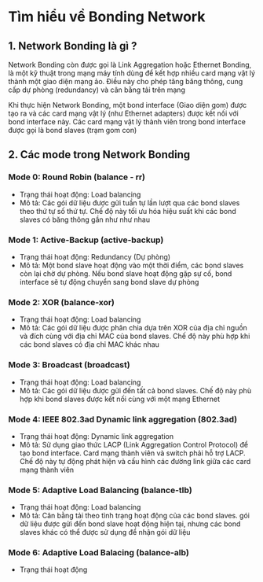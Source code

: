 # Tìm hiểu về Bonding Network

## 1. Network Bonding là gì ?

Network Bonding còn được gọi là Link Aggregation hoặc Ethernet Bonding, là một kỹ thuật trong mạng máy tính dùng để kết hợp nhiều card mạng vật lý thành một giao diện mạng ảo. Điều này cho phép tăng băng thông, cung cấp dự phòng (redundancy) và cân bằng tải trên mạng

Khi thực hiện Network Bonding, một bond interface (Giao diện gom) được tạo ra và các card mạng vật lý (như Ethernet adapters) được kết nối với bond interface này. Các card mạng vật lý thành viên trong bond interface được gọi là bond slaves (trạm gom con)
## 2. Các mode trong Network Bonding

### Mode 0: Round Robin (balance - rr)

- Trạng thái hoạt động: Load balancing
- Mô tả: Các gói dữ liệu được gửi tuần tự lần lượt qua các bond slaves theo thứ tự số thứ tự. Chế độ này tối ưu hóa hiệu suất khi các bond slaves có băng thông gần như như nhau

### Mode 1: Active-Backup (active-backup)

- Trạng thái hoạt động: Redundancy (Dự phòng)
- Mô tả: Một bond slave hoạt động vào một thời điểm, các bond slaves còn lại chờ dự phòng. Nếu bond slave hoạt động gặp sự cố, bond interface sẽ tự động chuyển sang bond slave dự phòng

### Mode 2: XOR (balance-xor)

- Trạng thái hoạt động: Load balancing
- Mô tả: Các gói dữ liệu được phân chia dựa trên XOR của địa chỉ nguồn và đích cùng với địa chỉ MAC của bond slaves. Chế độ này phù hợp khi các bond slaves có địa chỉ MAC khác nhau

### Mode 3: Broadcast (broadcast)

- Trạng thái hoạt động: Load balancing
- Mô tả: Các gói dữ liệu được gửi đến tất cả bond slaves. Chế độ này phù hợp khi bond slaves được kết nối cùng với một mạng Ethernet

### Mode 4: IEEE 802.3ad Dynamic link aggregation (802.3ad)

- Trạng thái hoạt động: Dynamic link aggregation
- Mô tả: Sử dụng giao thức LACP (Link Aggregation Control Protocol) để tạo bond interface. Card mạng thành viên và switch phải hỗ trợ LACP. Chế độ này tự động phát hiện và cấu hình các đường link giữa các card mạng thành viên

### Mode 5: Adaptive Load Balancing (balance-tlb)

- Trạng thái hoạt động: Load balancing
- Mô tả: Cân bằng tải theo tình trạng hoạt động của các bond slaves. gói dữ liệu được gửi đến bond slave hoạt động hiện tại, nhưng các bond slaves khác có thể được sử dụng để nhận gói dữ liệu

### Mode 6: Adaptive Load Balacing (balance-alb)

- Trạng thái hoạt động